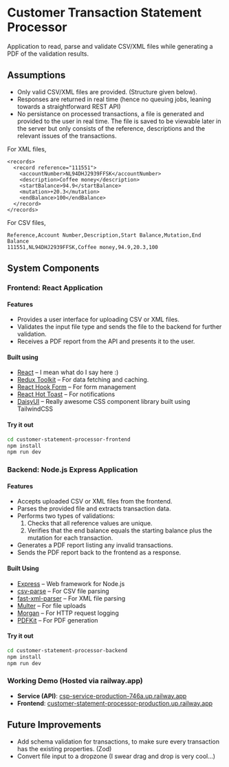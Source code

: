 # Customer Transaction Statement Processor

Application to read, parse and validate CSV/XML files while generating a PDF of the validation results.

## Assumptions

- Only valid CSV/XML files are provided. (Structure given below).
- Responses are returned in real time (hence no queuing jobs, leaning towards a straightforward REST API)
- No persistance on processed transactions, a file is generated and provided to the user in real time. The file is saved to be viewable later in the server but only consists of the reference, descriptions and the relevant issues of the transactions.

For XML files,

```
<records>
  <record reference="111551">
    <accountNumber>NL94DHJ2939FFSK</accountNumber>
    <description>Coffee money</description>
    <startBalance>94.9</startBalance>
    <mutation>+20.3</mutation>
    <endBalance>100</endBalance>
  </record>
</records>
```

For CSV files,

```
Reference,Account Number,Description,Start Balance,Mutation,End Balance
111551,NL94DHJ2939FFSK,Coffee money,94.9,20.3,100
```

## System Components

### Frontend: React Application

#### Features

- Provides a user interface for uploading CSV or XML files.
- Validates the input file type and sends the file to the backend for further validation.
- Receives a PDF report from the API and presents it to the user.

#### Built using

- [React](https://react.dev/) – I mean what do I say here :)
- [Redux Toolkit](https://redux-toolkit.js.org/) – For data fetching and caching.
- [React Hook Form](https://react-hook-form.com/) – For form management
- [React Hot Toast](https://react-hot-toast.com/) – For notifications
- [DaisyUI](https://daisyui.com/) – Really awesome CSS component library built using TailwindCSS

#### Try it out

```bash
cd customer-statement-processor-frontend
npm install
npm run dev
```

### Backend: Node.js Express Application

#### Features

- Accepts uploaded CSV or XML files from the frontend.
- Parses the provided file and extracts transaction data.
- Performs two types of validations:
  1. Checks that all reference values are unique.
  2. Verifies that the end balance equals the starting balance plus the mutation for each transaction.
- Generates a PDF report listing any invalid transactions.
- Sends the PDF report back to the frontend as a response.

#### Built Using

- [Express](https://expressjs.com/) – Web framework for Node.js
- [csv-parse](https://csv.js.org/parse/) – For CSV file parsing
- [fast-xml-parser](https://github.com/NaturalIntelligence/fast-xml-parser) – For XML file parsing
- [Multer](https://github.com/expressjs/multer) – For file uploads
- [Morgan](https://github.com/expressjs/morgan) – For HTTP request logging
- [PDFKit](https://pdfkit.org/) – For PDF generation

#### Try it out

```bash
cd customer-statement-processor-backend
npm install
npm run dev
```

### Working Demo (Hosted via railway.app)

- **Service (API)**: [csp-service-production-746a.up.railway.app](csp-service-production-746a.up.railway.app)
- **Frontend**: [customer-statement-processor-production.up.railway.app](customer-statement-processor-production.up.railway.app)

## Future Improvements

- Add schema validation for transactions, to make sure every transaction has the existing properties. (Zod)
- Convert file input to a dropzone (I swear drag and drop is very cool...)
